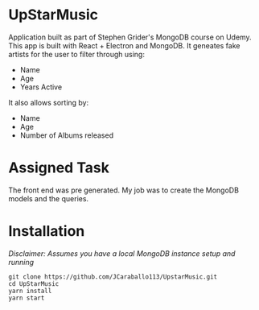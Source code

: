 # UpStarMusic

Application built as part of Stephen Grider's MongoDB course on Udemy. This app is built with React + Electron and MongoDB. It geneates fake artists for the user to filter through using:

- Name
- Age
- Years Active

It also allows sorting by:
- Name
- Age
- Number of Albums released

# Assigned Task

The front end was pre generated. My job was to create the MongoDB models and the queries.

# Installation

*Disclaimer: Assumes you have a local MongoDB instance setup and running*

```
git clone https://github.com/JCaraballo113/UpstarMusic.git
cd UpStarMusic
yarn install
yarn start
```
